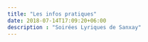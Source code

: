 ```yaml
---
title: "Les infos pratiques"
date: 2018-07-14T17:09:20+06:00
description : "Soirées Lyriques de Sanxay"
---
```


